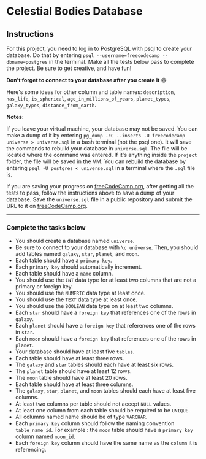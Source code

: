 # Celestial Bodies Database

## Instructions

For this project, you need to log in to PostgreSQL with psql to create your database. Do that by entering `psql --username=freecodecamp --dbname=postgres` in the terminal. Make all the tests below pass to complete the project. Be sure to get creative, and have fun!

**Don't forget to connect to your database after you create it** 😄

Here's some ideas for other column and table names: `description`, `has_life`, `is_spherical`, `age_in_millions_of_years`, `planet_types`, `galaxy_types`, `distance_from_earth`.

**Notes:**

If you leave your virtual machine, your database may not be saved. You can make a dump of it by entering `pg_dump -cC --inserts -U freecodecamp universe > universe.sql` in a bash terminal (not the psql one). It will save the commands to rebuild your database in `universe.sql`. The file will be located where the command was entered. If it's anything inside the `project` folder, the file will be saved in the VM. You can rebuild the database by entering `psql -U postgres < universe.sql` in a terminal where the `.sql` file is.

If you are saving your progress on [freeCodeCamp.org](https://www.freecodecamp.org/), after getting all the tests to pass, follow the instructions above to save a dump of your database. Save the `universe.sql` file in a public repository and submit the URL to it on [freeCodeCamp.org](https://www.freecodecamp.org/).

---

### Complete the tasks below

* You should create a database named `universe`.
* Be sure to connect to your database with `\c universe`. Then, you should add tables named `galaxy`, `star`, `planet`, and `moon`.
* Each table should have a `primary key`.
* Each `primary key` should automatically increment.
* Each table should have a `name` column.
* You should use the `INT` data type for at least two columns that are not a primary or foreign key.
* You should use the `NUMERIC` data type at least once.
* You should use the `TEXT` data type at least once.
* You should use the `BOOLEAN` data type on at least two columns.
* Each `star` should have a `foreign key` that references one of the rows in `galaxy`.
* Each `planet` should have a `foreign key` that references one of the rows in `star`.
* Each `moon` should have a `foreign key` that references one of the rows in `planet`.
* Your database should have at least five `tables`.
* Each table should have at least three rows.
* The `galaxy` and `star` tables should each have at least six rows.
* The `planet` table should have at least 12 rows.
* The `moon` table should have at least 20 rows.
* Each table should have at least three columns.
* The `galaxy`, `star`, `planet`, and `moon` tables should each have at least five columns.
* At least two columns per table should not accept `NULL` values.
* At least one column from each table should be required to be `UNIQUE`.
* All columns named name should be of type `VARCHAR`.
* Each `primary key` column should follow the naming convention `table_name_id`. For example : the `moon` table should have a `primary key` column named `moon_id`.
* Each `foreign key` column should have the same name as the `column` it is referencing.
